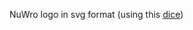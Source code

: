 NuWro logo in svg format (using this [dice](https://commons.wikimedia.org/wiki/File:2-Dice-Icon.svg))

